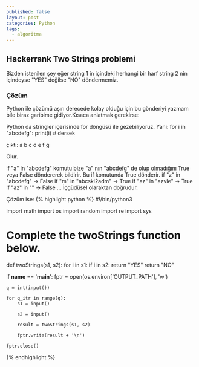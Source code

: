 ```yaml
---
published: false
layout: post
categories: Python
tags:
  - algoritma
---
```

## Hackerrank Two Strings problemi
Bizden istenilen şey eğer string 1 in içindeki herhangi bir harf string 2 nin içindeyse "YES" değilse "NO" döndermemiz.

### Çözüm
Python ile çözümü aşırı derecede kolay olduğu için bu gönderiyi yazmam bile biraz garibime gidiyor.Kısaca anlatmak gerekirse:

Python da stringler içerisinde for döngüsü ile gezebiliyoruz. Yani:
for i in "abcdefg":
	print(i) # dersek

çıktı:
a
b
c
d
e
f
g

Olur.

if "a" in "abcdefg" komutu bize "a" nın "abcdefg" de olup olmadığını True veya False döndererek bildirir. Bu if komutunda True dönderir.
if "z" in "abcdefg" -> False
if "m" in "abcskl2adm" -> True
if "az" in "azvle" -> True
if "az" in "" -> False 
... İçgüdüsel olaraktan doğrudur.

Çözüm ise:
{% highlight python %}
#!/bin/python3

import math
import os
import random
import re
import sys

# Complete the twoStrings function below.
def twoStrings(s1, s2):
    for i in s1:
        if i in s2:
            return "YES"
    return "NO"

if __name__ == '__main__':
    fptr = open(os.environ['OUTPUT_PATH'], 'w')

    q = int(input())

    for q_itr in range(q):
        s1 = input()

        s2 = input()

        result = twoStrings(s1, s2)

        fptr.write(result + '\n')

    fptr.close()
{% endhighlight %}




